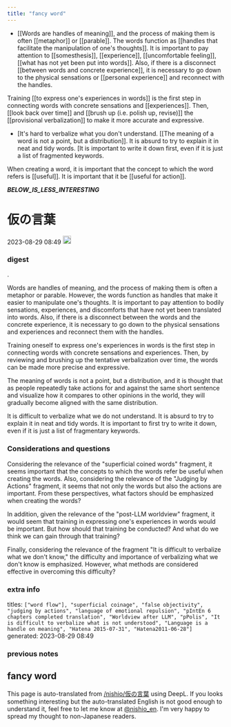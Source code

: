 ```yaml
---
title: "fancy word"
---
```


- [[Words are handles of meaning]], and the process of making them is often [[metaphor]] or [[parable]]. The words function as [[handles that facilitate the manipulation of one's thoughts]]. It is important to pay attention to [[somesthesis]], [[experience]], [[uncomfortable feeling]], [[what has not yet been put into words]]. Also, if there is a disconnect [[between words and concrete experience]], it is necessary to go down to the physical sensations or [[personal experience]] and reconnect with the handles.

Training [[to express one's experiences in words]] is the first step in connecting words with concrete sensations and [[experiences]]. Then, [[look back over time]] and [[brush up (i.e. polish up, revise)]] the [[provisional verbalization]] to make it more accurate and expressive.

- [It's hard to verbalize what you don't understand. [[The meaning of a word is not a point, but a distribution]]. It is absurd to try to explain it in neat and tidy words. [It is important to write it down first, even if it is just a list of fragmented keywords.

When creating a word, it is important that the concept to which the word refers is [[useful]]. It is important that it be [[useful for action]].


___BELOW_IS_LESS_INTERESTING___
# 仮の言葉
 2023-08-29 08:49 <img src='https://scrapbox.io/api/pages/nishio-en/omni/icon' alt='omni.icon' height="19.5"/>
### digest
.

Words are handles of meaning, and the process of making them is often a metaphor or parable. However, the words function as handles that make it easier to manipulate one's thoughts. It is important to pay attention to bodily sensations, experiences, and discomforts that have not yet been translated into words. Also, if there is a disconnect between the words and the concrete experience, it is necessary to go down to the physical sensations and experiences and reconnect them with the handles.

Training oneself to express one's experiences in words is the first step in connecting words with concrete sensations and experiences. Then, by reviewing and brushing up the tentative verbalization over time, the words can be made more precise and expressive.

The meaning of words is not a point, but a distribution, and it is thought that as people repeatedly take actions for and against the same short sentence and visualize how it compares to other opinions in the world, they will gradually become aligned with the same distribution.

It is difficult to verbalize what we do not understand. It is absurd to try to explain it in neat and tidy words. It is important to first try to write it down, even if it is just a list of fragmentary keywords.

### Considerations and questions

Considering the relevance of the "superficial coined words" fragment, it seems important that the concepts to which the words refer be useful when creating the words. Also, considering the relevance of the "Judging by Actions" fragment, it seems that not only the words but also the actions are important. From these perspectives, what factors should be emphasized when creating the words?

In addition, given the relevance of the "post-LLM worldview" fragment, it would seem that training in expressing one's experiences in words would be important. But how should that training be conducted? And what do we think we can gain through that training?

Finally, considering the relevance of the fragment "It is difficult to verbalize what we don't know," the difficulty and importance of verbalizing what we don't know is emphasized. However, what methods are considered effective in overcoming this difficulty?

### extra info
titles: `["word flow"], "superficial coinage", "false objectivity", "judging by actions", "language of emotional repulsion", "pIntEn 6 chapters completed translation", "Worldview after LLM", "pPolis", "It is difficult to verbalize what is not understood", "Language is a handle on meaning", "Hatena 2015-07-31", "Hatena2011-06-28"]`
generated: 2023-08-29 08:49
### previous notes
fancy word
---
This page is auto-translated from [/nishio/仮の言葉](https://scrapbox.io/nishio/仮の言葉) using DeepL. If you looks something interesting but the auto-translated English is not good enough to understand it, feel free to let me know at [@nishio_en](https://twitter.com/nishio_en). I'm very happy to spread my thought to non-Japanese readers.